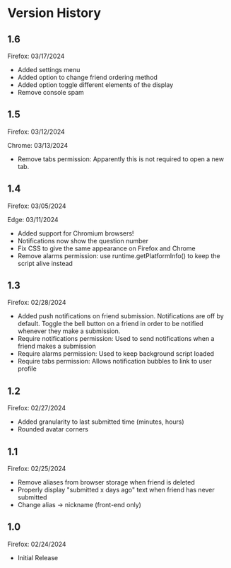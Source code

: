 # Version History

## 1.6
Firefox: 03/17/2024

- Added settings menu
- Added option to change friend ordering method
- Added option toggle different elements of the display
- Remove console spam

## 1.5
Firefox: 03/12/2024

Chrome: 03/13/2024

- Remove tabs permission: Apparently this is not required to open a new tab.

## 1.4
Firefox: 03/05/2024

Edge: 03/11/2024

- Added support for Chromium browsers!
- Notifications now show the question number
- Fix CSS to give the same appearance on Firefox and Chrome
- Remove alarms permission: use runtime.getPlatformInfo() to keep the script alive instead

## 1.3
Firefox: 02/28/2024

- Added push notifications on friend submission. Notifications are off by default. Toggle the bell button on a friend in order to be notified whenever they make a submission.
- Require notifications permission: Used to send notifications when a friend makes a submission
- Require alarms permission: Used to keep background script loaded
- Require tabs permission: Allows notification bubbles to link to user profile

## 1.2
Firefox: 02/27/2024

- Added granularity to last submitted time (minutes, hours)
- Rounded avatar corners

## 1.1
Firefox: 02/25/2024

- Remove aliases from browser storage when friend is deleted
- Properly display "submitted x days ago" text when friend has never submitted
- Change alias -> nickname (front-end only)

## 1.0
Firefox: 02/24/2024

- Initial Release
